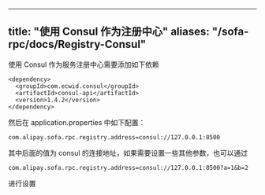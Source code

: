 
---
title: "使用 Consul 作为注册中心"
aliases: "/sofa-rpc/docs/Registry-Consul"
---


使用 Consul 作为服务注册中心需要添加如下依赖

```plain
<dependency>
  <groupId>com.ecwid.consul</groupId>
  <artifactId>consul-api</artifactId>
  <version>1.4.2</version>
</dependency>
```


然后在 application.properties 中如下配置：

```plain
com.alipay.sofa.rpc.registry.address=consul://127.0.0.1:8500
```
其中后面的值为 consul 的连接地址，如果需要设置一些其他参数，也可以通过

```plain
com.alipay.sofa.rpc.registry.address=consul://127.0.0.1:8500?a=1&b=2

```
进行设置
